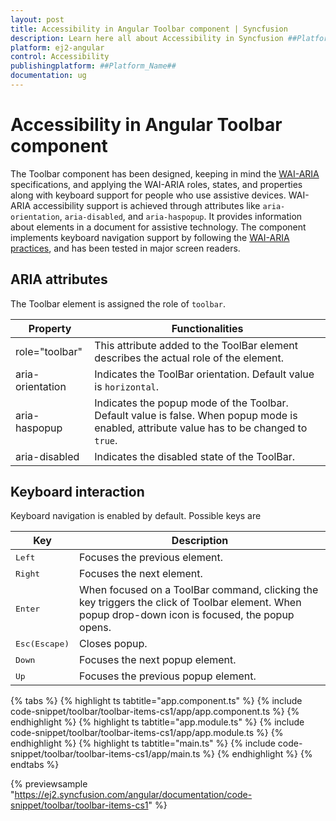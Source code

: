 ```yaml
---
layout: post
title: Accessibility in Angular Toolbar component | Syncfusion
description: Learn here all about Accessibility in Syncfusion ##Platform_Name## Toolbar component of Syncfusion Essential JS 2 and more.
platform: ej2-angular
control: Accessibility 
publishingplatform: ##Platform_Name##
documentation: ug
---
```


# Accessibility in Angular Toolbar component

The Toolbar component has been designed,  keeping in mind the [WAI-ARIA](http://www.w3.org/WAI/PF/aria-practices/) specifications,
and applying the WAI-ARIA roles, states, and properties along with keyboard support for people who use assistive devices. WAI-ARIA
accessibility support is achieved through attributes like `aria-orientation`, `aria-disabled`, and `aria-haspopup`. It provides
information about elements in a document for assistive technology.  The component implements keyboard navigation support by
following the [WAI-ARIA practices](https://www.w3.org/TR/wai-aria-practices/), and has been tested in major screen readers.

## ARIA attributes

The Toolbar element is assigned the role of `toolbar`.

| **Property** | **Functionalities** |
| --- | --- |
| role="toolbar" | This attribute added to the ToolBar element describes the actual role of the element. |
| aria-orientation     | Indicates the ToolBar orientation. Default value is `horizontal`. |
| aria-haspopup       | Indicates the popup mode of the Toolbar. Default value is false. When popup mode is enabled,  attribute value has to be changed to `true`. |
| aria-disabled       | Indicates the disabled state of the ToolBar. |

## Keyboard interaction

Keyboard navigation is enabled by default. Possible keys are

| Key           | Description                                                                         |
|---------------|-------------------------------------------------------------------------------------|
| <kbd>Left</kbd>    | Focuses the previous element.                                                    |
| <kbd>Right</kbd>   | Focuses the next element.                                                            |
| <kbd>Enter</kbd>         | When focused on a ToolBar command, clicking the key triggers the click of Toolbar element. When popup drop-down icon is focused, the popup opens. |
| <kbd>Esc(Escape)</kbd>           | Closes popup.                                                                     |
| <kbd>Down</kbd>   | Focuses the next popup element.                                                  |
| <kbd>Up</kbd>      | Focuses the previous popup element.                                                |

{% tabs %}
{% highlight ts tabtitle="app.component.ts" %}
{% include code-snippet/toolbar/toolbar-items-cs1/app/app.component.ts %}
{% endhighlight %}
{% highlight ts tabtitle="app.module.ts" %}
{% include code-snippet/toolbar/toolbar-items-cs1/app/app.module.ts %}
{% endhighlight %}
{% highlight ts tabtitle="main.ts" %}
{% include code-snippet/toolbar/toolbar-items-cs1/app/main.ts %}
{% endhighlight %}
{% endtabs %}
  
{% previewsample "https://ej2.syncfusion.com/angular/documentation/code-snippet/toolbar/toolbar-items-cs1" %}
